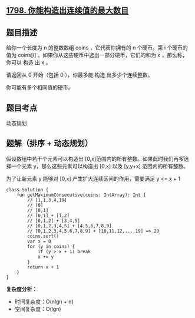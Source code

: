 ## [1798. 你能构造出连续值的最大数目](https://leetcode.cn/problems/maximum-number-of-consecutive-values-you-can-make/description/)

## 题目描述

给你一个长度为 n 的整数数组 coins ，它代表你拥有的 n 个硬币。第 i 个硬币的值为 coins[i] 。如果你从这些硬币中选出一部分硬币，它们的和为 x ，那么称，你可以 构造 出 x 。

请返回从 0 开始（包括 0 ），你最多能 构造 出多少个连续整数。

你可能有多个相同值的硬币。

## 题目考点

动态规划

## 题解（排序 + 动态规划）

假设数组中若干个元素可以构造出 [0,x]范围内的所有整数。如果此时我们再多选择一个元素 y，那么这些元素可以构造出 [0,x] 以及 [y,y+x] 范围内的所有整数。

为了让新元素 y 能够对 [0,x] 产生扩大连续区间的作用，需要满足 y <= x + 1

```
class Solution {
    fun getMaximumConsecutive(coins: IntArray): Int {
        // [1,1,3,4,10]
        // [0]
        // [0,1]
        // [0,1] + [1,2]
        // [0,1,2] + [3,4,5]
        // [0,1,2,3,4,5] + [4,5,6,7,8,9]
        // [0,1,2,3,4,5,6,7,8,9] + [10,11,12,...,19] => 20 
        coins.sort()
        var x = 0
        for (y in coins) {
            if (y > x + 1) break
            x += y
        }
        return x + 1
    }
}
```

**复杂度分析：**

- 时间复杂度：O(nlgn + n)
- 空间复杂度：O(lgn) 

